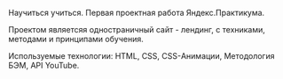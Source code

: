 Научиться учиться. Первая проектная работа Яндекс.Практикума.

Проектом являетсяя одностраничный сайт - лендинг, с техниками, методами и принципами обучения.

Используемые технологии: HTML, CSS, CSS-Анимации, Методология БЭМ, API YouTube.
